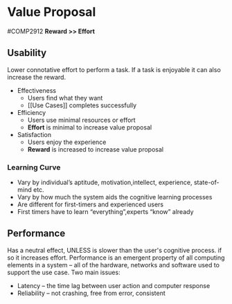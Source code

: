 # Value Proposal
#COMP2912
**Reward >> Effort**
## Usability
Lower connotative effort to perform a task. If a task is enjoyable it can also increase the reward.
- Effectiveness
	- Users find what they want
	- [[Use Cases]] completes successfully
- Efficiency
	- Users use minimal resources or effort
	- **Effort** is minimal to increase value proposal
- Satisfaction
	- Users enjoy the experience
	- **Reward** is increased to increase value proposal
### Learning Curve
- Vary by individual’s aptitude, motivation,intellect, experience, state-of-mind etc.
- Vary by how much the system aids the cognitive learning processes
- Are different for first-timers and experienced users
- First timers have to learn “everything”,experts “know” already
## Performance
Has a neutral effect, UNLESS is slower than the user's cognitive process. if so it increases effort.
Performance is an emergent property of all computing elements in a system – all of the hardware, networks and software used to support the use case.
Two main issues: 
- Latency – the time lag between user action and computer response
- Reliability – not crashing, free from error, consistent